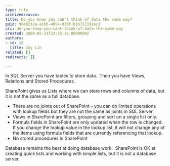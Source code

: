 ```yaml
---
type: rule
archivedreason: 
title: Do you know you can't think of data the same way?
guid: 96e8212a-a16b-4054-838f-b16722191ec1
uri: do-you-know-you-cant-think-of-data-the-same-way
created: 2009-05-21T23:35:36.0000000Z
authors:
- id: 18
  title: Jay Lin
related: []
redirects: []

---
```


In SQL Server you have tables to store data.  Then you have Views, Relations and Stored Procedures.

SharePoint gives us Lists where we can store rows and columns of data, but it is not the same as a full database.
   
* There are no joints out of SharePoint – you can do limited operations with lookup fields but they are not the same as joints in SQL Server
* Views in SharePoint are filters, grouping and sort on a single list only.
* Formula fields in SharePoint are only updated when the row is changed.  If you change the lookup value in the lookup list, it will not change any of the items using formula fields that are currently referencing that lookup.
* No stored procedures in SharePoint


Database remains the best at doing database work.  SharePoint is OK at creating quick lists and working with simple lists, but it is not a database server.

<!--endintro-->
